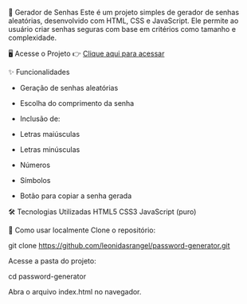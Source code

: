 🔐 Gerador de Senhas
Este é um projeto simples de gerador de senhas aleatórias, desenvolvido com HTML, CSS e JavaScript. Ele permite ao usuário criar senhas seguras com base em critérios como tamanho e complexidade.

🖥️ Acesse o Projeto
👉 [Clique aqui para acessar](https://leonidasrangel.github.io/password-generator/)

✨ Funcionalidades
* Geração de senhas aleatórias

* Escolha do comprimento da senha

* Inclusão de:

* Letras maiúsculas
* Letras minúsculas
* Números
* Símbolos
* Botão para copiar a senha gerada

🛠️ Tecnologias Utilizadas
HTML5
CSS3
JavaScript (puro)

📁 Como usar localmente
Clone o repositório:

git clone https://github.com/leonidasrangel/password-generator.git

Acesse a pasta do projeto:

cd password-generator

Abra o arquivo index.html no navegador.
